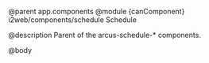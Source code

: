 @parent app.components
@module {canComponent} i2web/components/schedule Schedule

@description Parent of the arcus-schedule-* components.

@body
